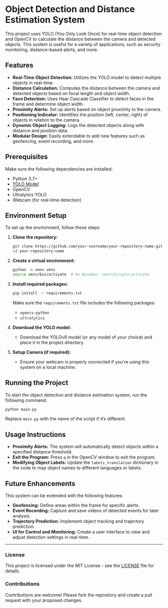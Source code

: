 
# Object Detection and Distance Estimation System

This project uses YOLO (You Only Look Once) for real-time object detection and OpenCV to calculate the distance between the camera and detected objects. This system is useful for a variety of applications, such as security monitoring, distance-based alerts, and more.

## Features

- **Real-Time Object Detection:** Utilizes the YOLO model to detect multiple objects in real-time.
- **Distance Calculation:** Computes the distance between the camera and detected objects based on focal length and object width.
- **Face Detection:** Uses Haar Cascade Classifier to detect faces in the frame and determine object width.
- **Proximity Alerts:** Set up alerts based on object proximity to the camera.
- **Positioning Indicator:** Identifies the position (left, center, right) of objects in relation to the camera.
- **Dynamic Object Logging:** Logs the detected objects along with distance and position data.
- **Modular Design:** Easily extendable to add new features such as geofencing, event recording, and more.

## Prerequisites

Make sure the following dependencies are installed:

- Python 3.7+
- [YOLO Model](https://github.com/ultralytics/yolov5)
- OpenCV
- Ultralytics YOLO
- Webcam (for real-time detection)

## Environment Setup

To set up the environment, follow these steps:

1. **Clone the repository:**

   ```bash
   git clone https://github.com/your-username/your-repository-name.git
   cd your-repository-name
   ```

2. **Create a virtual environment:**

   ```bash
   python -m venv venv
   source venv/bin/activate  # On Windows: venv\Scripts\activate
   ```

3. **Install required packages:**

   ```bash
   pip install -r requirements.txt
   ```

   Make sure the `requirements.txt` file includes the following packages:
   - `opencv-python`
   - `ultralytics`

4. **Download the YOLO model:**
   
   - Download the YOLOv8 model (or any model of your choice) and place it in the project directory.

5. **Setup Camera (if required):**

   - Ensure your webcam is properly connected if you're using this system on a local machine.

## Running the Project

To start the object detection and distance estimation system, run the following command:

```bash
python main.py
```

Replace `main.py` with the name of the script if it’s different.

## Usage Instructions

- **Proximity Alerts:** The system will automatically detect objects within a specified distance threshold.
- **Exit the Program:** Press `q` in the OpenCV window to exit the program.
- **Modifying Object Labels:** Update the `labels_translation` dictionary in the code to map object names to different languages or labels.

## Future Enhancements

This system can be extended with the following features:

- **Geofencing:** Define areas within the frame for specific alerts.
- **Event Recording:** Capture and save videos of detected events for later analysis.
- **Trajectory Prediction:** Implement object tracking and trajectory prediction.
- **UI for Control and Monitoring:** Create a user interface to view and adjust detection settings in real-time.

---

### License

This project is licensed under the MIT License - see the [LICENSE](LICENSE) file for details.

### Contributions

Contributions are welcome! Please fork the repository and create a pull request with your proposed changes.

